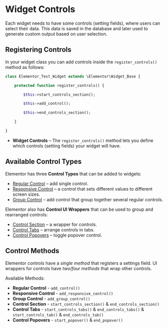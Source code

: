 # Widget Controls

Each widget needs to have some controls (setting fields), where users can select their data. This data is saved in the database and later used to generate custom output based on user selection.

## Registering Controls

In your widget class you can add controls inside the `register_controls()` method as follows:

```php
class Elementor_Test_Widget extends \Elementor\Widget_Base {

	protected function register_controls() {

		$this->start_controls_section();

		$this->add_control();

		$this->end_controls_section();

	}

}
```

* **Widget Controls** – The `register_controls()` method lets you define which controls (setting fields) your widget will have.

## Available Control Types

Elementor has three **Control Types** that can be added to widgets:

* [Regular Control](./regular-control) – add single control.
* [Responsive Control](./responsive-control) – a control that sets different values to different screen sizes.
* [Group Control](./group-control) – add control that group together several regular controls.

Elementor also has **Control UI Wrappers** that can be used to group and rearranged controls:

* [Control Section](./control-section) – a wrapper for controls.
* [Control Tabs](./control-tabs) – arrange controls in tabs.
* [Control Popovers](./control-popovers) – toggle popover control.

## Control Methods

Elementor controls have a *single method* that registers a settings field. UI wrappers for controls have *two/four methods* that wrap other controls.

Available Methods:

* **Regular Control** - `add_control()`
* **Responsive Control** - `add_responsive_control()`
* **Group Control** - `add_group_control()`
* **Control Section** - `start_controls_section()` & `end_controls_section()`
* **Control Tabs** - `start_controls_tabs()` & `end_controls_tabs()` & `start_controls_tab()` & `end_controls_tab()`
* **Control Popovers** - `start_popover()` & `end_popover()`
